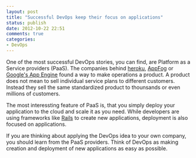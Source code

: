 ```yaml
---
layout: post
title: "Successful DevOps keep their focus on applications"
status: publish
date: 2012-10-22 22:51
comments: true
categories:
- DevOps
---
```


One of the most successful DevOps stories, you can find, are Platform
as a Service providers (PaaS). The companies behind
[heroku](http://heroku.com), [AppFog](http://www.appfog.com) or
[Google's App Engine](https://cloud.google.com/products/index) found a
way to make operations a product. A product does not mean to sell
individual service plans to different customers. Instead they sell the
same standardized product to thounsands or even millions of customers.

The most interessting feature of PaaS is, that you simply deploy your
application to the cloud and scale it as you need. While developers
are using frameworks like [Rails](http://rubyonrails.org) to create
new applications, deployment is also focused on applications.

If you are thinking about applying the DevOps idea to your own
company, you should learn from the PaaS providers. Think of DevOps as
making creation and deployment of new applications as easy as
possible.
